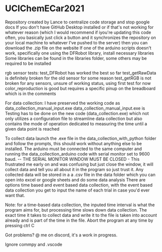 # UCIChemECar2021
Repository created by Lance to centralize code storage and stop google docs
If you don't have GitHub Desktop installed or if that's not working for whatever reason (which I would recommend if iyou're updating this code often, you basically just click a button and it synchronizes the repository on your local machine to whatever I've pushed to the server) then you can download the .zip file on the website
If one of the arduino scripts doesn't work, specifically one using the DFRobot library, install necessary libraries
Some libraries can be found in the libraries folder, some others may be required to be installed

rgb sensor tests:
test_DFRobot has worked the best so far
test_getRawData is definitely broken for the old sensor for some reason
test_getRGB is not broken for any sensors, unsure of working status, using first test for now
color_reproduction is good but requires a specific pinup on the breadboard which is in the comments

For data collection:
I have preserved the working code as data_collection_manual_input.exe
data_collection_manual_input.exe is 
Testing has to be done on the new code (data_collection.exe) which not only utilizes a configuration file to streamline data collection but also contains the mode of operation dedicated to measuring the time
until a given data point is reached


To collect data launch the .exe file in the data_collection_with_python folder and follow the prompts, this should work without anything else to be installed. The arduino must be connected to the same computer and running the data_collection_arduino code with serial monitor set to 9600 baud. 
 -- THE SERIAL MONITOR WINDOW MUST BE CLOSED -
This frustrated me early on and was confusing but just close the window, it will collect data and tell you all about it in the program so just trust it. 
Any collected data will be stored in a a .csv file in the data folder which you can open into excel or google sheets and do some data analysis
There are options time based and event based data collection, with the event based data collection you get to input the name of each trial in case you'd ever want that.

Note: for a time-based data collection, the inputed time interval is what the program aims for, but processing time slows down data collection.
The exact time it takes to collect data and write it to the file is taken into account already and is part of the time in the file.
Abort the program at any time by pressing ctrl C

Got problems? @ me on discord, it's a work in progress.

Ignore commpy and .vscode